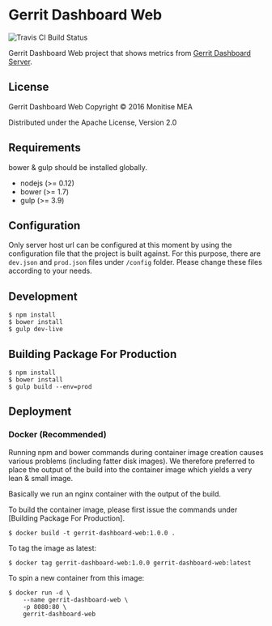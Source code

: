 # Gerrit Dashboard Web

![Travis CI Build Status](https://travis-ci.org/monitise-mea/gerrit-dashboard-web.svg)

Gerrit Dashboard Web project that shows metrics from [Gerrit Dashboard Server](https://github.com/monitise-mea/gerrit-dashboard-server).

## License

Gerrit Dashboard Web
Copyright © 2016 Monitise MEA

Distributed under the Apache License, Version 2.0

## Requirements

bower & gulp should be installed globally.

* nodejs (>= 0.12)
* bower (>= 1.7)
* gulp (>= 3.9)

## Configuration

Only server host url can be configured at this moment by using the configuration file that the project is built against.
For this purpose, there are `dev.json` and `prod.json` files under `/config` folder. Please change these files according
to your needs.

## Development

```
$ npm install
$ bower install
$ gulp dev-live
```

## Building Package For Production

```
$ npm install
$ bower install
$ gulp build --env=prod
```

## Deployment

### Docker (Recommended)

Running npm and bower commands during container image creation causes various problems (including fatter disk images).
We therefore preferred to place the output of the build into the container image which yields a very lean & small image.

Basically we run an nginx container with the output of the build.

To build the container image, please first issue the commands under [Building Package For Production].

```
$ docker build -t gerrit-dashboard-web:1.0.0 .
```

To tag the image as latest:

```
$ docker tag gerrit-dashboard-web:1.0.0 gerrit-dashboard-web:latest
```

To spin a new container from this image:

```
$ docker run -d \
    --name gerrit-dashboard-web \
    -p 8080:80 \
    gerrit-dashboard-web
```
